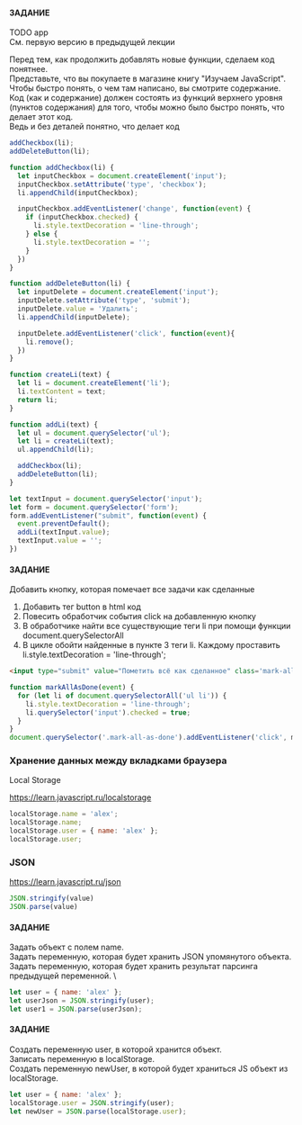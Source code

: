 #### ЗАДАНИЕ
TODO app \
См. первую версию в предыдущей лекции

Перед тем, как продолжить добавлять новые функции, сделаем код понятнее. \
Представьте, что вы покупаете в магазине книгу "Изучаем JavaScript". \
Чтобы быстро понять, о чем там написано, вы смотрите содержание. \
Код (как и содержание) должен состоять из функций верхнего уровня (пунктов содержания) для того, чтобы можно было быстро понять, что делает этот код. \
Ведь и без деталей понятно, что делает код

```js
addCheckbox(li);
addDeleteButton(li);
```

```js
function addCheckbox(li) {
  let inputCheckbox = document.createElement('input');
  inputCheckbox.setAttribute('type', 'checkbox');
  li.appendChild(inputCheckbox);

  inputCheckbox.addEventListener('change', function(event) {
    if (inputCheckbox.checked) {
      li.style.textDecoration = 'line-through';
    } else {
      li.style.textDecoration = '';
    }
  })
}

function addDeleteButton(li) {
  let inputDelete = document.createElement('input');
  inputDelete.setAttribute('type', 'submit');
  inputDelete.value = 'Удалить';
  li.appendChild(inputDelete);

  inputDelete.addEventListener('click', function(event){
    li.remove();
  })
}

function createLi(text) {
  let li = document.createElement('li');
  li.textContent = text;
  return li;
}

function addLi(text) {
  let ul = document.querySelector('ul');
  let li = createLi(text);
  ul.appendChild(li);

  addCheckbox(li);
  addDeleteButton(li);
}

let textInput = document.querySelector('input');
let form = document.querySelector('form');
form.addEventListener("submit", function(event) {
  event.preventDefault();
  addLi(textInput.value);
  textInput.value = '';
})
```

#### ЗАДАНИЕ
Добавить кнопку, которая помечает все задачи как сделанные
1. Добавить тег button в html код
2. Повесить обработчик события click на добавленную кнопку
3. В обработчике найти все существующие теги li при помощи функции document.querySelectorAll
4. В цикле обойти найденные в пункте 3 теги li. Каждому проставить li.style.textDecoration = 'line-through';

```html
<input type="submit" value="Пометить всё как сделанное" class='mark-all-as-done'>
```

```js
function markAllAsDone(event) {
  for (let li of document.querySelectorAll('ul li')) {
    li.style.textDecoration = 'line-through';
    li.querySelector('input').checked = true;
  }
}
document.querySelector('.mark-all-as-done').addEventListener('click', markAllAsDone);
```


### Хранение данных между вкладками браузера
Local Storage

https://learn.javascript.ru/localstorage

```js
localStorage.name = 'alex';
localStorage.name;
localStorage.user = { name: 'alex' };
localStorage.user;
```

### JSON
https://learn.javascript.ru/json

```js
JSON.stringify(value)
JSON.parse(value)
```

#### ЗАДАНИЕ
Задать объект с полем name. \
Задать переменную, которая будет хранить JSON упомянутого объекта. \
Задать переменную, которая будет хранить результат парсинга предыдущей переменной. \

```js
let user = { name: 'alex' };
let userJson = JSON.stringify(user);
let user1 = JSON.parse(userJson);
```

#### ЗАДАНИЕ
Создать переменную user, в которой хранится объект. \
Записать переменную в localStorage. \
Создать переменную newUser, в которой будет храниться JS объект из localStorage.

```js
let user = { name: 'alex' };
localStorage.user = JSON.stringify(user);
let newUser = JSON.parse(localStorage.user);
```
